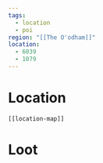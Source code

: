 ```yaml
---
tags:
  - location
  - poi
region: "[[The O'odham]]"
location:
  - 6039
  - 1079
---
```

# Location
```meta-bind-embed
[[location-map]]
```
# Loot

